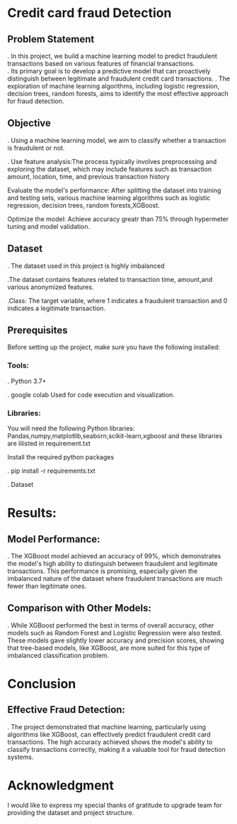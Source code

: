 # Credit card fraud Detection 

## Problem Statement
. In this project, we build a machine learning model to predict fraudulent transactions based on various features of financial transactions.  
. Its primary goal is to develop a predictive model that can proactively distinguish between legitimate and fraudulent credit card transactions.
. The exploration of machine learning algorithms, including logistic regression, decision trees, random forests, aims to identify the most effective approach for fraud detection.

## Objective

. Using a machine learning model, we aim to classify whether a transaction is fraudulent or not.

. Use feature analysis:The process typically involves preprocessing and exploring the dataset, which may include features such as transaction amount, location, time, and previous transaction history

Evaluate the model's performance: After splitting the dataset into training and testing sets, various machine learning algorithms such as logistic regression, decision trees, random forests,XGBoost.

Optimize the model: Achieve accuracy greatr than 75% through hypermeter tuning and model validation. 

## Dataset
. The dataset used in this project is highly imbalanced 

.The dataset contains features related to transaction time, amount,and various anonymized features.

.Class: The target variable, where 1 indicates a fraudulent transaction and 0 indicates a legitimate transaction.

## Prerequisites
Before setting up the project, make sure you have the following installed:
### Tools:
. Python 3.7+

.   google colab Used for code execution and visualization.

### Libraries:
You will need the following Python libraries: Pandas,numpy,matplotlib,seaborn,scikit-learn,xgboost and these libraries are lilisted in requirement.txt

Install the required python packages

. pip install -r requirements.txt

. Dataset 

# Results:
## Model Performance:
. The XGBoost model achieved an accuracy of 99%, which demonstrates the model's high ability to distinguish between fraudulent and legitimate transactions. This performance is promising, especially given the imbalanced nature of the dataset where fraudulent transactions are much fewer than legitimate ones.

## Comparison with Other Models:

. While XGBoost performed the best in terms of overall accuracy, other models such as Random Forest and Logistic Regression were also tested. These models gave slightly lower accuracy and precision scores, showing that tree-based models, like XGBoost, are more suited for this type of imbalanced classification problem.


 # Conclusion
 ## Effective Fraud Detection:

 . The project demonstrated that machine learning, particularly using algorithms like XGBoost, can effectively predict fraudulent credit card transactions. The high accuracy achieved shows the model's ability to classify transactions correctly, making it a valuable tool for fraud detection systems.

  # Acknowledgment 

  I would like to express my special thanks of  gratitude to upgrade team for providing the dataset and project structure.


